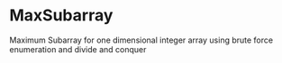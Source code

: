 # MaxSubarray
Maximum Subarray for one dimensional integer array
using brute force enumeration and divide and conquer
